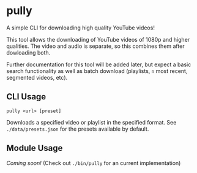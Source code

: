 pully
=====

A simple CLI for downloading high quality YouTube videos!

This tool allows the downloading of YouTube videos of 1080p and higher qualities. The video and audio is separate, so this combines them after dowloading both.

Further documentation for this tool will be added later, but expect a basic search functionality as well as batch download (playlists, `n` most recent, segmented videos, etc).

## CLI Usage

```
pully <url> [preset]
```
Downloads a specified video or playlist in the specified format. See `./data/presets.json` for the presets available by default.


## Module Usage

_Coming soon!_ (Check out `./bin/pully` for an current implementation)
